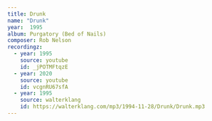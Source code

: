 ```yaml
---
title: Drunk
name: "Drunk"
year:  1995
album: Purgatory (Bed of Nails)
composer: Rob Nelson
recordingz:
  - year: 1995
    source: youtube
    id: _jPOTMFtqzE
  - year: 2020
    source: youtube
    id: vcgnRU67sfA
  - year: 1995
    source: walterklang
    id: https://walterklang.com/mp3/1994-11-28/Drunk/Drunk.mp3
---
```


